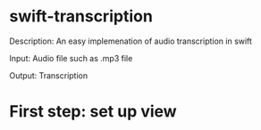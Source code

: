 # swift-transcription
Description: An easy implemenation of audio transcription in swift

Input: Audio file such as .mp3 file

Output: Transcription

# First step: set up view
